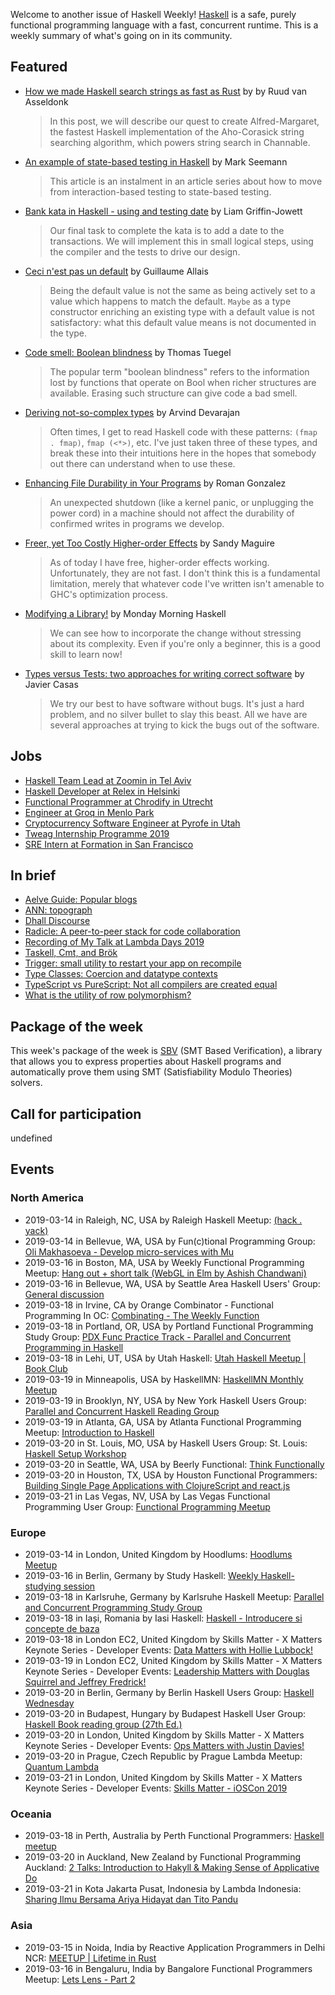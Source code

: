 <!-- 2019-03-14 unpublished -->

Welcome to another issue of Haskell Weekly!
[Haskell](https://www.haskell.org) is a safe, purely functional programming language with a fast, concurrent runtime.
This is a weekly summary of what's going on in its community.

## Featured

-   [How we made Haskell search strings as fast as Rust](https://tech.channable.com/posts/2019-03-13-how-we-made-haskell-search-strings-as-fast-as-rust.html) by  by Ruud van Asseldonk

    > In this post, we will describe our quest to create Alfred-Margaret, the fastest Haskell implementation of the Aho-Corasick string searching algorithm, which powers string search in Channable.

-   [An example of state-based testing in Haskell](https://blog.ploeh.dk/2019/03/11/an-example-of-state-based-testing-in-haskell/) by Mark Seemann

    > This article is an instalment in an article series about how to move from interaction-based testing to state-based testing.

-   [Bank kata in Haskell - using and testing date](https://codurance.com/2019/03/12/bank-kata-in-haskell-date/) by Liam Griffin-Jowett

    > Our final task to complete the kata is to add a date to the transactions. We will implement this in small logical steps, using the compiler and the tests to drive our design.

-   [Ceci n'est pas un default](https://gallais.github.io/blog/ceci-pas-default) by Guillaume Allais

    > Being the default value is not the same as being actively set to a value which happens to match the default. `Maybe` as a type constructor enriching an existing type with a default value is not satisfactory: what this default value means is not documented in the type.

-   [Code smell: Boolean blindness](https://runtimeverification.com/blog/code-smell-boolean-blindness/) by Thomas Tuegel

    > The popular term "boolean blindness" refers to the information lost by functions that operate on Bool when richer structures are available. Erasing such structure can give code a bad smell.

-   [Deriving not-so-complex types](https://blog.ramdoot.in/deriving-not-so-complex-types-ec5987f6d95c) by Arvind Devarajan

    > Often times, I get to read Haskell code with these patterns: `(fmap . fmap)`, `fmap (<*>)`, etc. I've just taken three of these types, and break these into their intuitions here in the hopes that somebody out there can understand when to use these.

-   [Enhancing File Durability in Your Programs](https://www.fpcomplete.com/blog/enhancing-file-durability-in-programs) by Roman Gonzalez

    > An unexpected shutdown (like a kernel panic, or unplugging the power cord) in a machine should not affect the durability of confirmed writes in programs we develop.

-   [Freer, yet Too Costly Higher-order Effects](https://reasonablypolymorphic.com/blog/freer-yet-too-costly/) by Sandy Maguire

    > As of today I have free, higher-order effects working. Unfortunately, they are not fast. I don't think this is a fundamental limitation, merely that whatever code I've written isn't amenable to GHC's optimization process.

-   [Modifying a Library!](https://mmhaskell.com/blog/2019/2/7/modifying-a-library) by Monday Morning Haskell

    > We can see how to incorporate the change without stressing about its complexity. Even if you're only a beginner, this is a good skill to learn now!

-   [Types versus Tests: two approaches for writing correct software](https://www.stackbuilders.com/news/types-versus-tests-two-approaches-for-writing-correct-software) by Javier Casas

    > We try our best to have software without bugs. It's just a hard problem, and no silver bullet to slay this beast. All we have are several approaches at trying to kick the bugs out of the software.

## Jobs

-   [Haskell Team Lead at Zoomin in Tel Aviv](https://functional.works-hub.com/jobs/haskell-team-lead-in-tel-aviv-israel-6fad4)
-   [Haskell Developer at Relex in Helsinki](https://relex.recruiterbox.com/jobs/fk01gjr/)
-   [Functional Programmer at Chrodify in Utrecht](https://jobs.chordify.net/functional-programmer/en)
-   [Engineer at Groq in Menlo Park](https://np.reddit.com/r/haskell/comments/b00us9/groq_is_hiring/)
-   [Cryptocurrency Software Engineer at Pyrofe in Utah](https://pyrofex.io/career/cryptocurrency-software-engineer/)
-   [Tweag Internship Programme 2019](https://www.tweag.io/posts/2019-03-11-internships.html)
-   [SRE Intern at Formation in San Francisco](https://formation.ai/careers/intern-sre)

## In brief

-   [Aelve Guide: Popular blogs](https://guide.aelve.com/haskell/popular-blogs-dila2lox)
-   [ANN: topograph](http://oleg.fi/gists/posts/2019-03-14-topograph.html)
-   [Dhall Discourse](https://discourse.dhall-lang.org/)
-   [Radicle: A peer-to-peer stack for code collaboration](http://www.radicle.xyz/)
-   [Recording of My Talk at Lambda Days 2019](https://dimjasevic.net/marko/2019/03/10/recording-of-my-talk-at-lambda-days-2019/)
-   [Taskell, Cmt, and Brök](https://discourse.haskell.org/t/taskell-cmt-and-brok/451?u=taylorfausak)
-   [Trigger: small utility to restart your app on recompile](https://discourse.haskell.org/t/trigger-small-utility-to-restart-your-app-on-recompile/452?u=taylorfausak)
-   [Type Classes: Coercion and datatype contexts](https://typeclasses.com/news/2019-03-coercion-and-datatype-contexts)
-   [TypeScript vs PureScript: Not all compilers are created equal](https://blog.logrocket.com/typescript-vs-purescript-not-all-compilers-are-created-equal-c16dadaa7d3e)
-   [What is the utility of row polymorphism?](https://np.reddit.com/r/haskell/comments/ay8kkx/what_is_the_utility_of_row_polymorphism/)

## Package of the week

This week's package of the week is [SBV](https://hackage.haskell.org/package/sbv-8.1) (SMT Based Verification), a library that allows you to express properties about Haskell programs and automatically prove them using SMT (Satisfiability Modulo Theories) solvers.

## Call for participation

undefined

## Events

### North America

- 2019-03-14 in Raleigh, NC, USA by Raleigh Haskell Meetup: [(hack . yack)](https://www.meetup.com/Raleigh-Haskell-Meetup/events/nsfsnqyzfbsb/)
- 2019-03-14 in Bellevue, WA, USA by Fun(c)tional Programming Group: [Oli Makhasoeva - Develop micro-services with Mu](https://www.meetup.com/fun-c-group/events/259602038/)
- 2019-03-16 in Boston, MA, USA by Weekly Functional Programming Meetup: [Hang out + short talk (WebGL in Elm by Ashish Chandwani)](https://www.meetup.com/Weekly-Functional-Programming-Meetup/events/mlhjtqyzfbvb/)
- 2019-03-16 in Bellevue, WA, USA by Seattle Area Haskell Users' Group: [General discussion](https://www.meetup.com/SEAHUG/events/htlvcpyzfbvb/)
- 2019-03-18 in Irvine, CA by Orange Combinator - Functional Programming In OC: [Combinating - The Weekly Function](https://www.meetup.com/orange-combinator/events/lxvjrpyzfbxb/)
- 2019-03-18 in Portland, OR, USA by Portland Functional Programming Study Group: [PDX Func Practice Track - Parallel and Concurrent Programming in Haskell](https://www.meetup.com/Portland-Functional-Programming-Study-Group/events/qjbbjqyzfbxb/)
- 2019-03-18 in Lehi, UT, USA by Utah Haskell: [Utah Haskell Meetup | Book Club](https://www.meetup.com/utah-haskell/events/fmdsrqyzfbxb/)
- 2019-03-19 in Minneapolis, USA by HaskellMN: [HaskellMN Monthly Meetup](https://www.meetup.com/HaskellMN/events/ndtxfpyzfbzb/)
- 2019-03-19 in Brooklyn, NY, USA by New York Haskell Users Group: [Parallel and Concurrent Haskell Reading Group](https://www.meetup.com/NY-Haskell/events/vxvdtqyzfbzb/)
- 2019-03-19 in Atlanta, GA, USA by Atlanta Functional Programming Meetup: [Introduction to Haskell](https://www.meetup.com/Atlanta-Functional-Programming-Meetup/events/259503749/)
- 2019-03-20 in St. Louis, MO, USA by Haskell Users Group: St. Louis: [Haskell Setup Workshop](https://www.meetup.com/Haskell-Users-Group-St-Louis/events/258718607/)
- 2019-03-20 in Seattle, WA, USA by Beerly Functional: [Think Functionally](https://www.meetup.com/Beerly-Functional/events/vxhwkqyzfbbc/)
- 2019-03-20 in Houston, TX, USA by Houston Functional Programmers: [Building Single Page Applications with ClojureScript and react.js](https://www.meetup.com/Houston-Functional-Programmers/events/znbbqqyzfbbc/)
- 2019-03-21 in Las Vegas, NV, USA by Las Vegas Functional Programming User Group: [Functional Programming Meetup](https://www.meetup.com/las-vegas-functional-programming/events/jkznkqyzfbcc/)

### Europe

- 2019-03-14 in London, United Kingdom by Hoodlums: [Hoodlums Meetup](https://www.meetup.com/hoodlums/events/hrbdtnyzfbsb/)
- 2019-03-16 in Berlin, Germany by Study Haskell: [Weekly Haskell-studying session](https://www.meetup.com/Study-Haskell/events/gwtsqqyzfbvb/)
- 2019-03-18 in Karlsruhe, Germany by Karlsruhe Haskell Meetup: [Parallel and Concurrent Programming Study Group](https://www.meetup.com/Karlsruhe-Haskell-Meetup/events/258071691/)
- 2019-03-18 in Iași, Romania by Iasi Haskell: [Haskell - Introducere si concepte de baza](https://www.meetup.com/iasihaskell/events/259553851/)
- 2019-03-18 in London EC2, United Kingdom by Skills Matter - X Matters Keynote Series - Developer Events: [Data Matters with Hollie Lubbock!](https://www.meetup.com/skillsmatter/events/259330947/)
- 2019-03-19 in London EC2, United Kingdom by Skills Matter - X Matters Keynote Series - Developer Events: [Leadership Matters with Douglas Squirrel and Jeffrey Fredrick!](https://www.meetup.com/skillsmatter/events/259088898/)
- 2019-03-20 in Berlin, Germany by Berlin Haskell Users Group: [Haskell Wednesday](https://www.meetup.com/berlinhug/events/pvpwqpyzfbbc/)
- 2019-03-20 in Budapest, Hungary by Budapest Haskell User Group: [Haskell Book reading group (27th Ed.)](https://www.meetup.com/Bp-HUG/events/259262616/)
- 2019-03-20 in London, United Kingdom by Skills Matter - X Matters Keynote Series - Developer Events: [Ops Matters with Justin Davies! ](https://www.meetup.com/skillsmatter/events/259702614/)
- 2019-03-20 in Prague, Czech Republic by Prague Lambda Meetup: [Quantum Lambda](https://www.meetup.com/Lambda-Meetup-Group/events/258696067/)
- 2019-03-21 in London, United Kingdom by Skills Matter - X Matters Keynote Series - Developer Events: [Skills Matter - iOSCon 2019](https://www.meetup.com/skillsmatter/events/257029130/)

### Oceania

- 2019-03-18 in Perth, Australia by Perth Functional Programmers: [Haskell meetup](https://www.meetup.com/PerthFP/events/xrtkqqyzfbxb/)
- 2019-03-20 in Auckland, New Zealand by Functional Programming Auckland: [2 Talks: Introduction to Hakyll & Making Sense of Applicative Do](https://www.meetup.com/Functional-Programming-Auckland/events/259573595/)
- 2019-03-21 in Kota Jakarta Pusat, Indonesia by Lambda Indonesia: [Sharing Ilmu Bersama Ariya Hidayat dan Tito Pandu](https://www.meetup.com/lambdaindonesia/events/259616507/)

### Asia

- 2019-03-15 in Noida, India by Reactive Application Programmers in Delhi NCR: [MEETUP | Lifetime in Rust](https://www.meetup.com/Reactive-Application-Programmers-in-Delhi-NCR/events/259354521/)
- 2019-03-16 in Bengaluru, India by Bangalore Functional Programmers Meetup: [Lets Lens - Part 2](https://www.meetup.com/Bangalore-Functional-Programmers-Meetup/events/259289861/)
